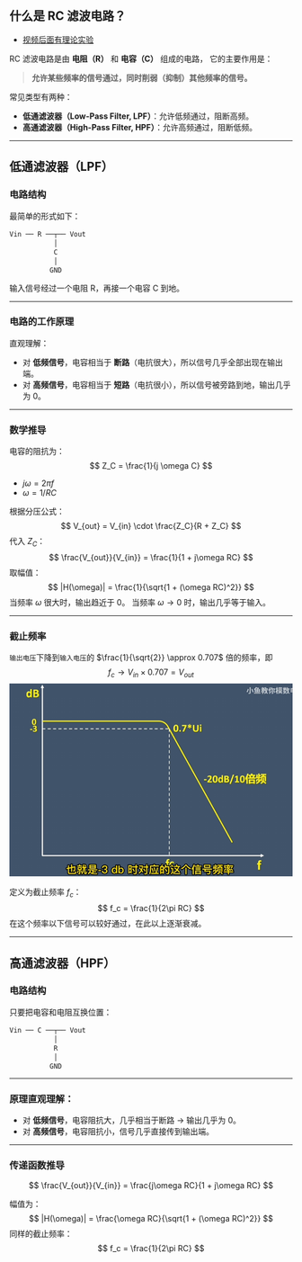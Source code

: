 ## 什么是 RC 滤波电路？

- [视频后面有理论实验](https://www.bilibili.com/video/BV1aS4y1g7zh/?spm_id_from=333.337.search-card.all.click&vd_source=b47817c1aa0db593f452034d53d4273a)

RC 滤波电路是由 **电阻（R）** 和 **电容（C）** 组成的电路，
它的主要作用是：

> **允许某些频率的信号通过，同时削弱（抑制）其他频率的信号。**

常见类型有两种：

- **低通滤波器（Low-Pass Filter, LPF）**：允许低频通过，阻断高频。
- **高通滤波器（High-Pass Filter, HPF）**：允许高频通过，阻断低频。

------

## 低通滤波器（LPF）

### 电路结构

最简单的形式如下：

```
Vin ── R ──┬── Vout
           │
           C
           │
          GND
```

输入信号经过一个电阻 R，再接一个电容 C 到地。

------

### 电路的工作原理

直观理解：

- 对 **低频信号**，电容相当于 **断路**（电抗很大），所以信号几乎全部出现在输出端。
- 对 **高频信号**，电容相当于 **短路**（电抗很小），所以信号被旁路到地，输出几乎为 0。

------

### 数学推导

电容的阻抗为：
$$
Z_C = \frac{1}{j \omega C}
$$

- $j\omega = 2\pi f$
- $\omega = 1/RC$

根据分压公式：
$$
V_{out} = V_{in} \cdot \frac{Z_C}{R + Z_C}
$$
代入 $Z_C$：
$$
\frac{V_{out}}{V_{in}} = \frac{1}{1 + j\omega RC}
$$
取幅值：
$$
|H(\omega)| = \frac{1}{\sqrt{1 + (\omega RC)^2}}
$$
当频率 $\omega$ 很大时，输出趋近于 0。
当频率 $\omega \to 0$ 时，输出几乎等于输入。

------

### 截止频率

`输出电压`下降到`输入电压`的 $\frac{1}{\sqrt{2}} \approx 0.707$ 倍的频率，即
$$
f_c \to V_{in} \times 0.707 = V_{out}
$$
![image-20251028232730808](https://raw.githubusercontent.com/MTsocute/New_Image/main/img/image-20251028232730808.png)

定义为截止频率 $f_c$：
$$
f_c = \frac{1}{2\pi RC}
$$
在这个频率以下信号可以较好通过，在此以上逐渐衰减。

------

## 高通滤波器（HPF）

### 电路结构

只要把电容和电阻互换位置：

```
Vin ── C ──┬── Vout
           │
           R
           │
          GND
```

------

### 原理直观理解：

- 对 **低频信号**，电容阻抗大，几乎相当于断路 → 输出几乎为 0。
- 对 **高频信号**，电容阻抗小，信号几乎直接传到输出端。

------

### 传递函数推导

$$
\frac{V_{out}}{V_{in}} = \frac{j\omega RC}{1 + j\omega RC}
$$

幅值为：
$$
|H(\omega)| = \frac{\omega RC}{\sqrt{1 + (\omega RC)^2}}
$$
同样的截止频率：
$$
f_c = \frac{1}{2\pi RC}
$$
